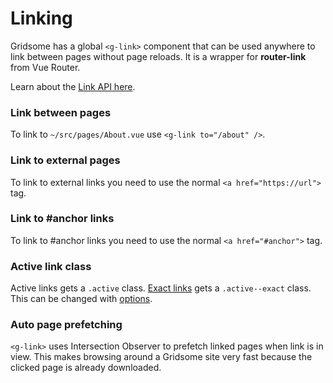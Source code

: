 # Linking
Gridsome has a global `<g-link>` component that can be used anywhere to link between pages without page reloads. It is a wrapper for **router-link** from Vue Router.

Learn about the [Link API here](/docs/link).

### Link between pages
To link to `~/src/pages/About.vue` use `<g-link to="/about" />`.


### Link to external pages
To link to external links you need to use the normal `<a href="https://url">` tag.

### Link to #anchor links
To link to #anchor links you need to use the normal `<a href="#anchor">` tag.


### Active link class
Active links gets a `.active` class. [Exact links](https://router.vuejs.org/api/#exact) gets a `.active--exact` class. This can be changed with [options](/docs/link).

### Auto page prefetching
`<g-link>` uses Intersection Observer to prefetch linked pages when link is in view. This makes browsing around a Gridsome site very fast because the clicked page is already downloaded.

